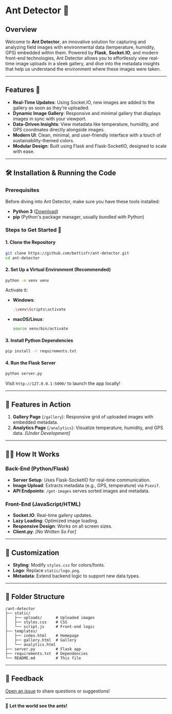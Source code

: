 # Ant Detector 🚀

## Overview

Welcome to **Ant Detector**, an innovative solution for capturing and analyzing field images with environmental data (temperature, humidity, GPS) embedded within them. Powered by **Flask**, **Socket.IO**, and modern front-end technologies, Ant Detector allows you to effortlessly view real-time image uploads in a sleek gallery, and dive into the metadata insights that help us understand the environment where these images were taken.

---

## Features 🌟

- **Real-Time Updates**: Using Socket.IO, new images are added to the gallery as soon as they’re uploaded.
- **Dynamic Image Gallery**: Responsive and minimal gallery that displays images in sync with your viewport.
- **Data-Driven Insights**: View metadata like temperature, humidity, and GPS coordinates directly alongside images.
- **Modern UI**: Clean, minimal, and user-friendly interface with a touch of sustainability-themed colors.
- **Modular Design**: Built using Flask and Flask-SocketIO, designed to scale with ease.

---

## 🛠️ Installation & Running the Code

### Prerequisites

Before diving into Ant Detector, make sure you have these tools installed:

- **Python 3** ([Download](https://www.python.org/downloads/))
- **pip** (Python's package manager, usually bundled with Python)

### Steps to Get Started 🚀

#### 1. Clone the Repository

```bash
git clone https://github.com/bettisfr/ant-detector.git
cd ant-detector
```

#### 2. Set Up a Virtual Environment (Recommended)

```bash
python -m venv venv
```

Activate it:

- **Windows**:
  ```bash
  .\venv\Scripts\activate
  ```
- **macOS/Linux**:
  ```bash
  source venv/bin/activate
  ```

#### 3. Install Python Dependencies

```bash
pip install -r requirements.txt
```

#### 4. Run the Flask Server

```bash
python server.py
```

Visit `http://127.0.0.1:5000/` to launch the app locally!

---

## 🚀 Features in Action

1. **Gallery Page** (`/gallery`): Responsive grid of uploaded images with embedded metadata.
2. **Analytics Page** (`/analytics`): Visualize temperature, humidity, and GPS data. *[Under Development]*

---

## 👨‍💻 How It Works

### Back-End (Python/Flask)
- **Server Setup**: Uses Flask-SocketIO for real-time communication.
- **Image Upload**: Extracts metadata (e.g., GPS, temperature) via `Piexif`.
- **API Endpoints**: `/get-images` serves sorted images and metadata.

### Front-End (JavaScript/HTML)
- **Socket.IO**: Real-time gallery updates.
- **Lazy Loading**: Optimized image loading.
- **Responsive Design**: Works on all screen sizes.
- **Client.py**: *[No Written So Far]*
---

## 🎨 Customization

- **Styling**: Modify `styles.css` for colors/fonts.
- **Logo**: Replace `static/logo.png`.
- **Metadata**: Extend backend logic to support new data types.

---

## 📂 Folder Structure

```
/ant-detector
├── static/
│   ├── uploads/      # Uploaded images
│   ├── styles.css    # CSS
│   └── script.js     # Front-end logic
├── templates/
│   ├── index.html    # Homepage
│   ├── gallery.html  # Gallery
│   └── analytics.html
├── server.py         # Flask app
├── requirements.txt  # Dependencies
└── README.md         # This file
```

---

## 💬 Feedback

[Open an issue](https://github.com/your-username/ant-detector/issues) to share questions or suggestions!

---

🐜 **Let the world see the ants!**